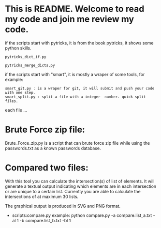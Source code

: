 # This is README. Welcome to read my code and join me review my code.

 if the scripts start with pytricks, it is from the book pytricks, it shows some python skills.

    pytricks_dict_if.py 

    pytricks_merge_dicts.py

if the scripts start with "smart", it is mostly a wraper of some tools, for example:

    smart_git.py : is a wraper for git, it will submit and push your code with one step.
    smart_split.py : split a file with a integer  number. quick split files.

each file ...

# Brute Force zip file:

Brute_Force_zip.py is a script that can brute force zip file while using the passwords.txt as a known passwords database.

# Compared two files:

With this tool you can calculate the intersection(s) of list of elements. It will generate a textual output indicating which elements are in each intersection or are unique to a certain list. Currently you are able to calculate the intersections of at maximum 30 lists.

The graphical output is produced in SVG and PNG format.
* scripts:compare.py
example: python compare.py -a compare.list_a.txt -al 1 -b compare.list_b.txt -bl 1
